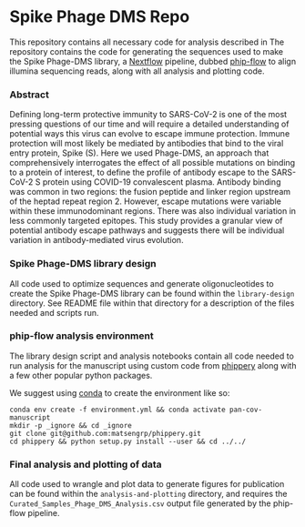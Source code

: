 # Spike Phage DMS Repo

This repository contains all necessary code for analysis described in <High resolution profiling of pathways of escape for SARS-CoV-2 spike-binding antibodies by Garrett et al>
The repository contains the code for generating the sequences used to make the Spike Phage-DMS library, a [Nextflow](https://www.nextflow.io/docs/latest/getstarted.html) pipeline,
dubbed [phip-flow](https://github.com/matsengrp/phip-flow) to align illumina sequencing reads, along with all analysis and plotting code.

### Abstract

Defining long-term protective immunity to SARS-CoV-2 is one of the most pressing questions of our time and will require a detailed understanding of potential ways this virus can evolve to escape immune protection. Immune protection will most likely be mediated by antibodies that bind to the viral entry protein, Spike (S). Here we used Phage-DMS, an approach that comprehensively interrogates the effect of all possible mutations on binding to a protein of interest, to define the profile of antibody escape to the SARS-CoV-2 S protein using COVID-19 convalescent plasma. Antibody binding was common in two regions: the fusion peptide and linker region upstream of the heptad repeat region 2. However, escape mutations were variable within these immunodominant regions. There was also individual variation in less commonly targeted epitopes. This study provides a granular view of potential antibody escape pathways and suggests there will be individual variation in antibody-mediated virus evolution. 

### Spike Phage-DMS library design

All code used to optimize sequences and generate oligonucleotides to create the Spike Phage-DMS library can be found within the `library-design` directory. See README file within that directory for a description of the files needed and scripts run.

### phip-flow analysis environment

The library design script and analysis notebooks contain all code needed to run analysis 
for the manuscript using custom code from 
[phippery](https://github.com/matsengrp/phippery) along with a few other popular python packages.

We suggest using [conda](https://www.anaconda.com/) to create the environment like so:
```
conda env create -f environment.yml && conda activate pan-cov-manuscript
mkdir -p _ignore && cd _ignore
git clone git@github.com:matsengrp/phippery.git
cd phippery && python setup.py install --user && cd ../../
```

### Final analysis and plotting of data

All code used to wrangle and plot data to generate figures for publication can be found within the `analysis-and-plotting` directory, and requires the `Curated_Samples_Phage_DMS_Analysis.csv` output file generated by the phip-flow pipeline.


